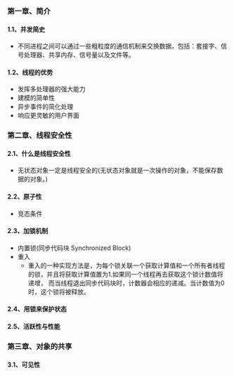 ### 第一章、简介
#### 1.1、并发简史
- 不同进程之间可以通过一些粗粒度的通信机制来交换数据，包括：套接字、信号处理器、共享内存、信号量以及文件等。
#### 1.2、线程的优势
- 发挥多处理器的强大能力
- 建模的简单性
- 异步事件的简化处理
- 响应更灵敏的用户界面

### 第二章、线程安全性
#### 2.1、什么是线程安全性
- 无状态对象一定是线程安全的(无状态对象就是一次操作的对象，不能保存数据的对象。)
#### 2.2、原子性
- 竞态条件
#### 2.3、加锁机制
- 内置锁(同步代码块 Synchronized Block)
- 重入
    - 重入的一种实现方法是，为每个锁关联一个获取计算值和一个所有者线程的锁，并且将获取计算值置为1.如果同一个线程再去获取这个锁计数值将递增，
    而当线程退出同步代码块时，计数器会相应的递减。当计数值为0时，这个锁将被释放。
#### 2.4、用锁来保护状态
#### 2.5、活跃性与性能

### 第三章、对象的共享
#### 3.1、可见性
